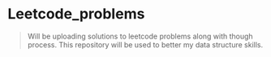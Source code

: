# <h1> Leetcode_problems </h1>
>   Will be uploading solutions to leetcode problems along with though process.
>   This repository will be used to better my data structure skills.
